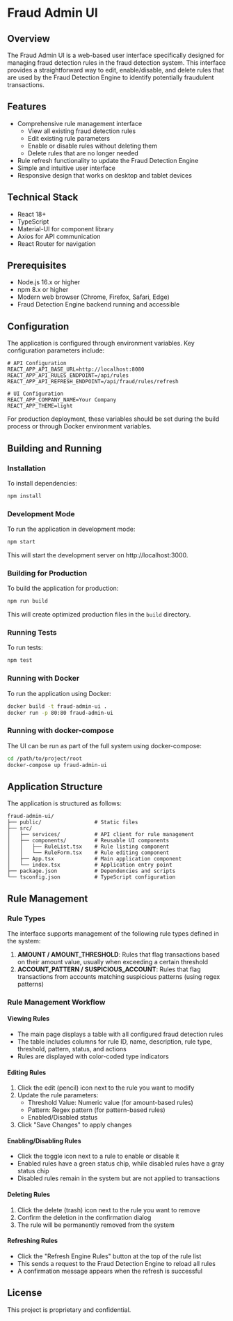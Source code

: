 # Fraud Admin UI

## Overview
The Fraud Admin UI is a web-based user interface specifically designed for managing fraud detection rules in the fraud detection system. This interface provides a straightforward way to edit, enable/disable, and delete rules that are used by the Fraud Detection Engine to identify potentially fraudulent transactions.

## Features
- Comprehensive rule management interface
  - View all existing fraud detection rules
  - Edit existing rule parameters
  - Enable or disable rules without deleting them
  - Delete rules that are no longer needed
- Rule refresh functionality to update the Fraud Detection Engine
- Simple and intuitive user interface
- Responsive design that works on desktop and tablet devices

## Technical Stack
- React 18+
- TypeScript
- Material-UI for component library
- Axios for API communication
- React Router for navigation

## Prerequisites
- Node.js 16.x or higher
- npm 8.x or higher
- Modern web browser (Chrome, Firefox, Safari, Edge)
- Fraud Detection Engine backend running and accessible

## Configuration
The application is configured through environment variables. Key configuration parameters include:

```
# API Configuration
REACT_APP_API_BASE_URL=http://localhost:8080
REACT_APP_API_RULES_ENDPOINT=/api/rules
REACT_APP_API_REFRESH_ENDPOINT=/api/fraud/rules/refresh

# UI Configuration
REACT_APP_COMPANY_NAME=Your Company
REACT_APP_THEME=light
```

For production deployment, these variables should be set during the build process or through Docker environment variables.

## Building and Running

### Installation
To install dependencies:

```bash
npm install
```

### Development Mode
To run the application in development mode:

```bash
npm start
```

This will start the development server on http://localhost:3000.

### Building for Production
To build the application for production:

```bash
npm run build
```

This will create optimized production files in the `build` directory.

### Running Tests
To run tests:

```bash
npm test
```

### Running with Docker
To run the application using Docker:

```bash
docker build -t fraud-admin-ui .
docker run -p 80:80 fraud-admin-ui
```

### Running with docker-compose
The UI can be run as part of the full system using docker-compose:

```bash
cd /path/to/project/root
docker-compose up fraud-admin-ui
```

## Application Structure

The application is structured as follows:

```
fraud-admin-ui/
├── public/                 # Static files
├── src/
│   ├── services/           # API client for rule management
│   ├── components/         # Reusable UI components
│   │   ├── RuleList.tsx    # Rule listing component
│   │   └── RuleForm.tsx    # Rule editing component
│   ├── App.tsx             # Main application component
│   └── index.tsx           # Application entry point
├── package.json            # Dependencies and scripts
└── tsconfig.json           # TypeScript configuration
```

## Rule Management

### Rule Types
The interface supports management of the following rule types defined in the system:

1. **AMOUNT / AMOUNT_THRESHOLD**: Rules that flag transactions based on their amount value, usually when exceeding a certain threshold
2. **ACCOUNT_PATTERN / SUSPICIOUS_ACCOUNT**: Rules that flag transactions from accounts matching suspicious patterns (using regex patterns)


### Rule Management Workflow

#### Viewing Rules
- The main page displays a table with all configured fraud detection rules
- The table includes columns for rule ID, name, description, rule type, threshold, pattern, status, and actions
- Rules are displayed with color-coded type indicators

#### Editing Rules
1. Click the edit (pencil) icon next to the rule you want to modify
2. Update the rule parameters:
   - Threshold Value: Numeric value (for amount-based rules)
   - Pattern: Regex pattern (for pattern-based rules)
   - Enabled/Disabled status
3. Click "Save Changes" to apply changes

#### Enabling/Disabling Rules
- Click the toggle icon next to a rule to enable or disable it
- Enabled rules have a green status chip, while disabled rules have a gray status chip
- Disabled rules remain in the system but are not applied to transactions

#### Deleting Rules
1. Click the delete (trash) icon next to the rule you want to remove
2. Confirm the deletion in the confirmation dialog
3. The rule will be permanently removed from the system

#### Refreshing Rules
- Click the "Refresh Engine Rules" button at the top of the rule list
- This sends a request to the Fraud Detection Engine to reload all rules
- A confirmation message appears when the refresh is successful

## License
This project is proprietary and confidential.
